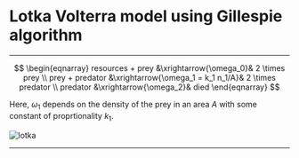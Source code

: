# Lotka Volterra model using Gillespie algorithm

***

$$
\begin{eqnarray}
resources + prey &\xrightarrow{\omega_0}& 2 \times prey \\
prey + predator &\xrightarrow{\omega_1 = k_1 n_1/A}& 2 \times predator \\
predator &\xrightarrow{\omega_2}& died
\end{eqnarray}
$$

Here, $\omega_1$ depends on the density of the prey in an area $A$ with some constant of proprtionality $k_1$.

![lotka](https://user-images.githubusercontent.com/100057270/180581094-25337ceb-2c05-4a04-9982-62242b98b8af.png)

***
